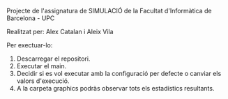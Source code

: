 Projecte de l'assignatura de SIMULACIÓ de la Facultat d'Informàtica de Barcelona - UPC 


Realitzat per: Alex Catalan i Aleix Vila

Per exectuar-lo:
1) Descarregar el repositori.
2) Executar el main.
3) Decidir si es vol executar amb la configuració per defecte o canviar els valors d'execució.
4) A la carpeta graphics podràs observar tots els estadístics resultants.

